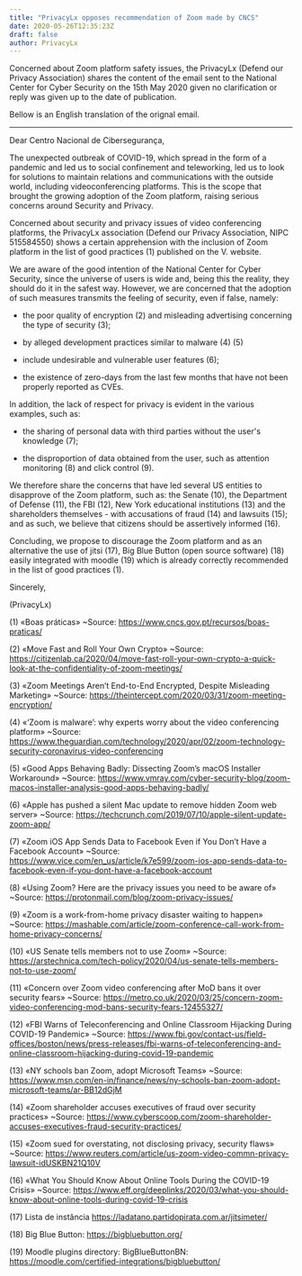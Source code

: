 ```yaml
---
title: "PrivacyLx opposes recommendation of Zoom made by CNCS"
date: 2020-05-26T12:35:23Z
draft: false
author: PrivacyLx
---
```


Concerned about Zoom platform safety issues, the PrivacyLx (Defend our
Privacy Association) shares the content of the email sent to the
National Center for Cyber Security on the 15th May 2020 given no
clarification or reply was given up to the date of publication.

Bellow is an English translation of the orignal email.

----

Dear Centro Nacional de Cibersegurança,

The unexpected outbreak of COVID-19, which spread in the form of a
pandemic and led us to social confinement and teleworking, led us to
look for solutions to maintain relations and communications with the
outside world, including videoconferencing platforms. This is the
scope that brought the growing adoption of the Zoom platform, raising
serious concerns around Security and Privacy.

Concerned about security and privacy issues of video conferencing
platforms, the PrivacyLx association (Defend our Privacy Association,
NIPC 515584550) shows a certain apprehension with the inclusion of
Zoom platform in the list of good practices (1) published on the
V. website.

We are aware of the good intention of the National Center for Cyber
Security, since the universe of users is wide and, being this the
reality, they should do it in the safest way. However, we are
concerned that the adoption of such measures transmits the feeling of
security, even if false, namely:

- the poor quality of encryption (2) and misleading advertising concerning the type of security (3); 

- by alleged development practices similar to malware (4) (5)

- include undesirable and vulnerable user features (6); 

- the existence of zero-days from the last few months that have not been properly reported as CVEs.

In addition, the lack of respect for privacy is evident in the various examples, such as:

- the sharing of personal data with third parties without the user's knowledge (7); 

- the disproportion of data obtained from the user, such as attention monitoring (8) and click control (9).

We therefore share the concerns that have led several US entities to
disapprove of the Zoom platform, such as: the Senate (10), the
Department of Defense (11), the FBI (12), New York educational
institutions (13) and the shareholders themselves - with accusations
of fraud (14) and lawsuits (15); and as such, we believe that citizens
should be assertively informed (16).

Concluding, we propose to discourage the Zoom platform and as an
alternative the use of jitsi (17), Big Blue Button (open source
software) (18) easily integrated with moodle (19) which is already
correctly recommended in the list of good practices (1).


Sincerely,

(PrivacyLx)


(1) «Boas práticas» ~Source: https://www.cncs.gov.pt/recursos/boas-praticas/

(2) «Move Fast and Roll Your Own Crypto» ~Source: https://citizenlab.ca/2020/04/move-fast-roll-your-own-crypto-a-quick-look-at-the-confidentiality-of-zoom-meetings/

(3) «Zoom Meetings Aren’t End-to-End Encrypted, Despite Misleading Marketing» ~Source: https://theintercept.com/2020/03/31/zoom-meeting-encryption/

(4) «‘Zoom is malware’: why experts worry about the video conferencing platform» ~Source: https://www.theguardian.com/technology/2020/apr/02/zoom-technology-security-coronavirus-video-conferencing

(5) «Good Apps Behaving Badly: Dissecting Zoom’s macOS Installer Workaround» ~Source: https://www.vmray.com/cyber-security-blog/zoom-macos-installer-analysis-good-apps-behaving-badly/

(6) «Apple has pushed a silent Mac update to remove hidden Zoom web server» ~Source: https://techcrunch.com/2019/07/10/apple-silent-update-zoom-app/

(7) «Zoom iOS App Sends Data to Facebook Even if You Don’t Have a Facebook Account» ~Source: https://www.vice.com/en_us/article/k7e599/zoom-ios-app-sends-data-to-facebook-even-if-you-dont-have-a-facebook-account

(8) «Using Zoom? Here are the privacy issues you need to be aware of» ~Source: https://protonmail.com/blog/zoom-privacy-issues/

(9) «Zoom is a work-from-home privacy disaster waiting to happen» ~Source: https://mashable.com/article/zoom-conference-call-work-from-home-privacy-concerns/

(10) «US Senate tells members not to use Zoom» ~Source: https://arstechnica.com/tech-policy/2020/04/us-senate-tells-members-not-to-use-zoom/

(11) «Concern over Zoom video conferencing after MoD bans it over security fears» ~Source: https://metro.co.uk/2020/03/25/concern-zoom-video-conferencing-mod-bans-security-fears-12455327/

(12) «FBI Warns of Teleconferencing and Online Classroom Hijacking During COVID-19 Pandemic» ~Source: https://www.fbi.gov/contact-us/field-offices/boston/news/press-releases/fbi-warns-of-teleconferencing-and-online-classroom-hijacking-during-covid-19-pandemic

(13) «NY schools ban Zoom, adopt Microsoft Teams» ~Source: https://www.msn.com/en-in/finance/news/ny-schools-ban-zoom-adopt-microsoft-teams/ar-BB12dGjM

(14) «Zoom shareholder accuses executives of fraud over security practices» ~Source: https://www.cyberscoop.com/zoom-shareholder-accuses-executives-fraud-security-practices/

(15) «Zoom sued for overstating, not disclosing privacy, security flaws» ~Source: https://www.reuters.com/article/us-zoom-video-commn-privacy-lawsuit-idUSKBN21Q10V

(16) «What You Should Know About Online Tools During the COVID-19 Crisis» ~Source: https://www.eff.org/deeplinks/2020/03/what-you-should-know-about-online-tools-during-covid-19-crisis

(17) Lista de instância https://ladatano.partidopirata.com.ar/jitsimeter/

(18) Big Blue Button: https://bigbluebutton.org/

(19) Moodle plugins directory: BigBlueButtonBN: https://moodle.com/certified-integrations/bigbluebutton/

